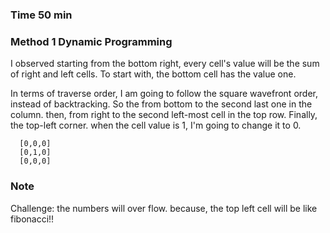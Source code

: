 ### Time 50 min

### Method 1 Dynamic Programming
I observed starting from the bottom right, every cell's value will be the sum of right and left cells.
To start with, the bottom cell has the value one. 

In terms of traverse order, I am going to follow the square wavefront order, instead of backtracking. 
So the from bottom to the second last one in the column. then, from right to the second left-most cell in the top row. Finally, the top-left corner. 
when the cell value is 1, I'm going to change it to 0.   
```
  [0,0,0]
  [0,1,0]
  [0,0,0]
```

### Note
Challenge: the numbers will over flow. because, the top left cell will be like fibonacci!!
